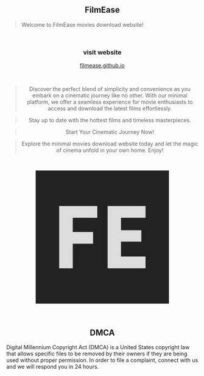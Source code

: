 <h2 align="center">FilmEase</h2>

> Welcome to FilmEase movies download website!

<br>

<h3 align="center">visit website</h3>

<div align="center">
 
[filmease.github.io](https://filmease.github.io)

<br>

> Discover the perfect blend of simplicity and convenience as you embark on a cinematic journey like no other. With our minimal platform, we offer a seamless experience for movie enthusiasts to access and download the latest films effortlessly.

> Stay up to date with the hottest films and timeless masterpieces.

> Start Your Cinematic Journey Now!

>Explore the minimal movies download website today and let the magic of cinema unfold in your own home. Enjoy!

 </div>

<br>

<p align="center">
  <img src="https://github.com/filmease/filmease.github.io/blob/main/assets/favicon.png" width="350">
</p>

<br>

<h2 align="center">DMCA</h2>

Digital Millennium Copyright Act (DMCA) is a United States copyright law that allows specific files to be removed by their owners if they are being used without proper permission. In order to file a complaint, connect with us and we will respond you in 24 hours.
